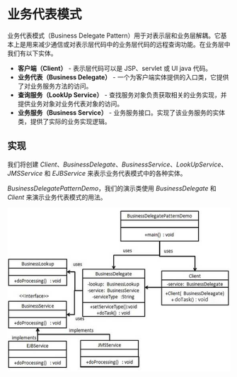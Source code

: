 # 业务代表模式

业务代表模式（Business Delegate Pattern）用于对表示层和业务层解耦。它基本上是用来减少通信或对表示层代码中的业务层代码的远程查询功能。在业务层中我们有以下实体。

- **客户端（Client）** - 表示层代码可以是 JSP、servlet 或 UI java 代码。
- **业务代表（Business Delegate）** - 一个为客户端实体提供的入口类，它提供了对业务服务方法的访问。
- **查询服务（LookUp Service）** - 查找服务对象负责获取相关的业务实现，并提供业务对象对业务代表对象的访问。
- **业务服务（Business Service）** - 业务服务接口。实现了该业务服务的实体类，提供了实际的业务实现逻辑。

## 实现

我们将创建 *Client*、*BusinessDelegate*、*BusinessService*、*LookUpService*、*JMSService* 和 *EJBService* 来表示业务代表模式中的各种实体。

*BusinessDelegatePatternDemo*，我们的演示类使用 *BusinessDelegate* 和 *Client* 来演示业务代表模式的用法。

![业务代表模式的 UML 图](../../../static/img/设计模式/business_delegate_pattern_uml_diagram2.png)